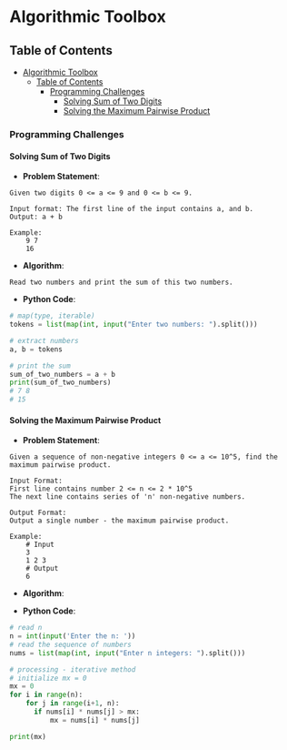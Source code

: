 # Algorithmic Toolbox

## Table of Contents

- [Algorithmic Toolbox](#algorithmic-toolbox)
  - [Table of Contents](#table-of-contents)
    - [Programming Challenges](#programming-challenges)
      - [Solving Sum of Two Digits](#solving-sum-of-two-digits)
      - [Solving the Maximum Pairwise Product](#solving-the-maximum-pairwise-product)

### Programming Challenges

#### Solving Sum of Two Digits

- **Problem Statement**:

```text
Given two digits 0 <= a <= 9 and 0 <= b <= 9.

Input format: The first line of the input contains a, and b.
Output: a + b

Example:
    9 7
    16
```

- **Algorithm**:

```text
Read two numbers and print the sum of this two numbers.
```

- **Python Code**:  

```py
# map(type, iterable)
tokens = list(map(int, input("Enter two numbers: ").split()))

# extract numbers
a, b = tokens

# print the sum
sum_of_two_numbers = a + b
print(sum_of_two_numbers)
# 7 8
# 15
```

#### Solving the Maximum Pairwise Product

- **Problem Statement**:

```text
Given a sequence of non-negative integers 0 <= a <= 10^5, find the maximum pairwise product.

Input Format: 
First line contains number 2 <= n <= 2 * 10^5
The next line contains series of 'n' non-negative numbers.

Output Format:
Output a single number - the maximum pairwise product.

Example:
    # Input
    3
    1 2 3
    # Output
    6
```

- **Algorithm**:


- **Python Code**:

```py
# read n
n = int(input('Enter the n: '))
# read the sequence of numbers
nums = list(map(int, input("Enter n integers: ").split()))

# processing - iterative method
# initialize mx = 0
mx = 0
for i in range(n):
    for j in range(i+1, n):
      if nums[i] * nums[j] > mx:
          mx = nums[i] * nums[j] 

print(mx) 
```

